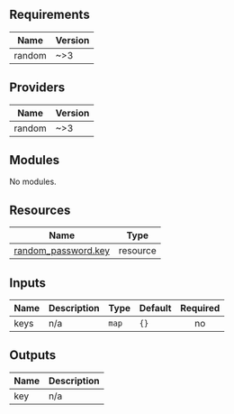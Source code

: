 ## Requirements

| Name | Version |
|------|---------|
| random | ~>3 |

## Providers

| Name | Version |
|------|---------|
| random | ~>3 |

## Modules

No modules.

## Resources

| Name | Type |
|------|------|
| [random_password.key](https://registry.terraform.io/providers/hashicorp/random/latest/docs/resources/password) | resource |

## Inputs

| Name | Description | Type | Default | Required |
|------|-------------|------|---------|:--------:|
| keys | n/a | `map` | `{}` | no |

## Outputs

| Name | Description |
|------|-------------|
| key | n/a |